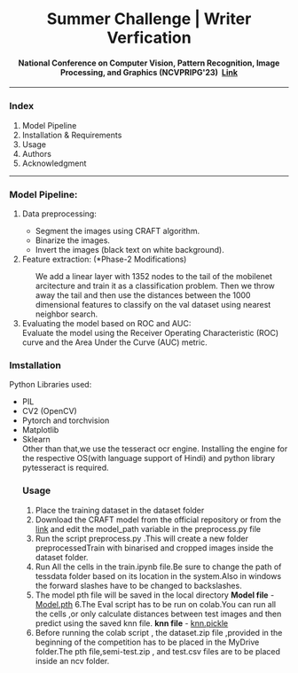 <h1 align="center">Summer Challenge | Writer Verfication</h1>
<h4 align="center">National Conference on Computer Vision, Pattern Recognition, Image Processing, and Graphics (NCVPRIPG'23)&nbsp;&nbsp;<a href="https://vl2g.github.io/challenges/wv2023/">Link</a></h4>
<hr>
<h3>Index</h3>
<ol>
  <li>Model Pipeline</li>
  <li>Installation & Requirements</li>
  <li>Usage</li>
  <li>Authors</li>
  <li>Acknowledgment</li>     
</ol>
<hr>
<h3>Model Pipeline:</h3>
<ol>
  
  <li>Data preprocessing:</li>
    <ul>
      <li>Segment the images using CRAFT algorithm.</li>
      <li>Binarize the images.</li>
      <li>Invert the images (black text on white background).</li>
    </ul>
  <li>Feature extraction: (*Phase-2 Modifications)</li>
    <ul>
      We add a linear layer with 1352 nodes to the tail of the mobilenet arcitecture and train it as a classification problem.
      Then we throw away the tail and then use the distances between the 1000 dimensional features to classify on the val dataset using nearest neighbor search. 
    </ul>
  <li>Evaluating the model based on ROC and AUC:</li>
    Evaluate the model using the Receiver Operating Characteristic (ROC) curve and the Area Under the Curve (AUC) metric.
</ol>
<h3> Imstallation </h3>
Python Libraries used:
<ul>
  <li>PIL</li>
  <li>CV2 (OpenCV)</li>
  <li>Pytorch and torchvision</li>
  <li>Matplotlib</li>
  <li>Sklearn</li>
  Other than that,we use the tesseract ocr engine. Installing the engine for the respective OS(with language support of Hindi) and python library pytesseract is required.
 <h3> Usage </h3>

  1. Place the training dataset in the dataset folder
  2. Download the CRAFT model from the official  repository  or from the [link](https://drive.google.com/file/d/1Jk4eGD7crsqCCg9C9VjCLkMN3ze8kutZ/view) and  edit the model_path variable in the preprocess.py file
  3. Run the script preprocess.py .This will create a new folder preprocessedTrain with binarised and cropped images inside the dataset folder.
  4. Run All the cells in the train.ipynb file.Be sure to change the path of tessdata folder based on its location in the system.Also in windows the forward slashes have to be changed to 
     backslashes.
  5. The model pth file will be saved in the local directory
     **Model file** - [Model.pth](https://drive.google.com/file/d/1w8XV_rqawwvosHgY-M9yABVaN6HmmrE6/view?usp=sharing)
  6.The Eval script has to be run on colab.You can run all the cells ,or only calculate distances between test images and then predict using the saved knn file.
    **knn file** - [knn.pickle](https://drive.google.com/file/d/1bKv1ivylU_lS_MUac1prU1h8OiTxElpX/view?usp=sharing)
  7. Before running the colab script , the  dataset.zip file ,provided in the beginning of the competition has to be placed in the MyDrive folder.The pth file,semi-test.zip , and test.csv files are to be placed inside an ncv folder.



